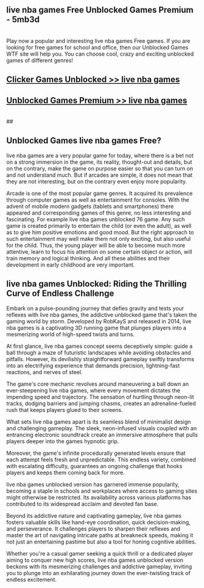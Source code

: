 ## live nba games Free Unblocked Games Premium - 5mb3d <br>
<br>
Play now a popular and interesting live nba games Free games. If you are looking for free games for school and office, then our Unblocked Games WTF site will help you. You can choose cool, crazy and exciting unblocked games of different genres!


##  [Clicker Games Unblocked >> live nba games](http://freeplayer.one?title=live_nba_games&ref=04)

##  [Unblocked Games Premium >> live nba games](http://freeplayer.one?title=live_nba_games&ref=04)
  <br>
  ##



## Unblocked Games live nba games Free?

live nba games are a very popular game for today, where there is a bet not on a strong immersion in the game, its reality, thought-out and details, but on the contrary, make the game on purpose easier so that you can turn on and not understand much. But if arcades are simple, it does not mean that they are not interesting, but on the contrary even enjoy more popularity.

Arcade is one of the most popular game genres. It acquired its prevalence through computer games as well as entertainment for consoles. With the advent of mobile modern gadgets (tablets and smartphones) there appeared and corresponding games of this genre, no less interesting and fascinating. For example live nba games unblocked 76 game. Any such game is created primarily to entertain the child (or even the adult), as well as to give him positive emotions and good mood. But the right approach to such entertainment may well make them not only exciting, but also useful for the child. Thus, the young player will be able to become much more attentive, learn to focus his attention on some certain object or action, will train memory and logical thinking. And all these abilities and their development in early childhood are very important.

##  live nba games Unblocked: Riding the Thrilling Curve of Endless Challenge

Embark on a pulse-pounding journey that defies gravity and tests your reflexes with live nba games, the addictive unblocked game that's taken the gaming world by storm. Developed by RobKayS and released in 2014, live nba games is a captivating 3D running game that plunges players into a mesmerizing world of high-speed twists and turns.

At first glance, live nba games concept seems deceptively simple: guide a ball through a maze of futuristic landscapes while avoiding obstacles and pitfalls. However, its devilishly straightforward gameplay swiftly transforms into an electrifying experience that demands precision, lightning-fast reactions, and nerves of steel.

The game's core mechanic revolves around maneuvering a ball down an ever-steepening live nba games, where every movement dictates the impending speed and trajectory. The sensation of hurtling through neon-lit tracks, dodging barriers and jumping chasms, creates an adrenaline-fueled rush that keeps players glued to their screens.

What sets live nba games apart is its seamless blend of minimalist design and challenging gameplay. The sleek, neon-infused visuals coupled with an entrancing electronic soundtrack create an immersive atmosphere that pulls players deeper into the games hypnotic grip.

Moreover, the game's infinite procedurally generated levels ensure that each attempt feels fresh and unpredictable. This endless variety, combined with escalating difficulty, guarantees an ongoing challenge that hooks players and keeps them coming back for more.

live nba games unblocked version has garnered immense popularity, becoming a staple in schools and workplaces where access to gaming sites might otherwise be restricted. Its availability across various platforms has contributed to its widespread acclaim and devoted fan base.

Beyond its addictive nature and captivating gameplay, live nba games fosters valuable skills like hand-eye coordination, quick decision-making, and perseverance. It challenges players to sharpen their reflexes and master the art of navigating intricate paths at breakneck speeds, making it not just an entertaining pastime but also a tool for honing cognitive abilities.

Whether you're a casual gamer seeking a quick thrill or a dedicated player aiming to conquer new high scores, live nba games unblocked version beckons with its mesmerizing challenges and addictive gameplay, inviting you to plunge into an exhilarating journey down the ever-twisting track of endless excitement.